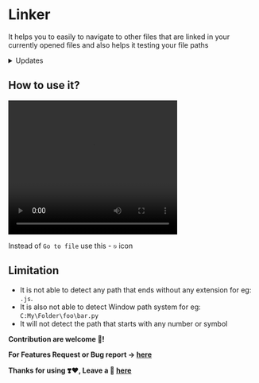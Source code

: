 # Linker

It helps you to easily to navigate to other files that are linked in your currently opened files and also helps it testing your file paths

<details>
    <summary>
        Updates
    </summary>
    <code><strong>v1.0.0</strong></code>
    <ul>
        <li>Now it will able to detect any symbols between the path.</li>
    </ul>
    <code><strong>v1.0.1</strong></code>
    <ul>
        <li>Removed all deprecated api's</li>
        <li>Fixed bugs</li>
        <li>Changed <strong>Go to file </strong> to <strong>⎋</strong></li>
    </ul>
</details>

## How to use it?
<video src="https://user-images.githubusercontent.com/71929976/213693817-46e1d6c7-beea-44a5-8e83-2cf75c217002.mp4" height="270" width="340" controls>
</video>

Instead of `Go to file` use this - `⎋` icon 

## Limitation

- It is not able to detect any path that ends without any extension for eg: `.js`.
- It is also not able to detect Window path system for eg: `C:My\Folder\foo\bar.py`
- It will not detect the path that starts with any number or symbol 

**Contribution are welcome 🥰!**

**For Features Request or Bug report -> [here](https://github.com/TysonCoding/acode-linker)**

**Thanks for using ❣️❤️, Leave a 🌟 [here](https://github.com/TysonCoding/acode-linker)**
